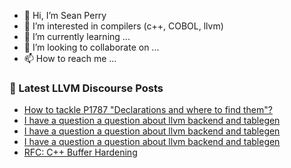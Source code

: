 - 👋 Hi, I’m Sean Perry
- 👀 I’m interested in compilers (c++, COBOL, llvm)
- 🌱 I’m currently learning ...
- 💞️ I’m looking to collaborate on ...
- 📫 How to reach me ...

<!---
s66perry/s66perry is a ✨ special ✨ repository because its `README.md` (this file) appears on your GitHub profile.
You can click the Preview link to take a look at your changes.
--->
### 📕 Latest LLVM Discourse Posts

<!-- DISCOURSE-LLVM:START -->
- [How to tackle P1787 &quot;Declarations and where to find them&quot;?](https://discourse.llvm.org/t/how-to-tackle-p1787-declarations-and-where-to-find-them/66833#post_2)
- [I have a question a question about llvm backend and tablegen](https://discourse.llvm.org/t/i-have-a-question-a-question-about-llvm-backend-and-tablegen/66838#post_3)
- [I have a question a question about llvm backend and tablegen](https://discourse.llvm.org/t/i-have-a-question-a-question-about-llvm-backend-and-tablegen/66838#post_2)
- [I have a question a question about llvm backend and tablegen](https://discourse.llvm.org/t/i-have-a-question-a-question-about-llvm-backend-and-tablegen/66838#post_1)
- [RFC: C++ Buffer Hardening](https://discourse.llvm.org/t/rfc-c-buffer-hardening/65734?page=4#post_80)
<!-- DISCOURSE-LLVM:END -->
